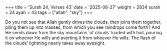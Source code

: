 +++
title = 'Surah 24, Verses 43'
date = '2025-08-27'
weight = 2834
surah = 24
ayah = 43
tags = ["allah", "sky"]
+++

Do you not see that Allah gently drives the clouds, then joins them together, piling them up into masses, from which you see raindrops come forth? And He sends down from the sky mountains ˹of clouds˺ loaded with hail, pouring it on whoever He wills and averting it from whoever He wills. The flash of the clouds’ lightning nearly takes away eyesight.
